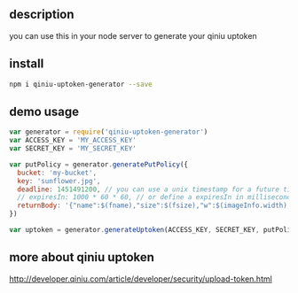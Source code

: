 ## description

you can use this in your node server to generate your qiniu uptoken

## install

```bash
npm i qiniu-uptoken-generator --save
```

## demo usage

```js
var generator = require('qiniu-uptoken-generator')
var ACCESS_KEY = 'MY_ACCESS_KEY'
var SECRET_KEY = 'MY_SECRET_KEY'

var putPolicy = generator.generatePutPolicy({
  bucket: 'my-bucket',
  key: 'sunflower.jpg',
  deadline: 1451491200, // you can use a unix timestamp for a future time
  // expiresIn: 1000 * 60 * 60, // or define a expiresIn in millisecond
  returnBody: '{"name":$(fname),"size":$(fsize),"w":$(imageInfo.width),"h":$(imageInfo.height),"hash":$(etag)}'
})

var uptoken = generator.generateUptoken(ACCESS_KEY, SECRET_KEY, putPolicy)
```

## more about qiniu uptoken

http://developer.qiniu.com/article/developer/security/upload-token.html
